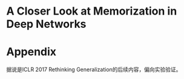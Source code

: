 # A Closer Look at Memorization in Deep Networks

# Appendix

据说是ICLR 2017 Rethinking Generalization的后续内容，偏向实验验证。